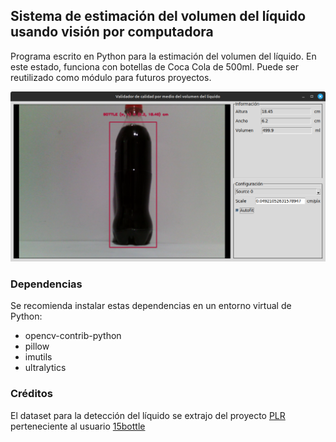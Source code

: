 ## Sistema de estimación del volumen del líquido usando visión por computadora
Programa escrito en Python para la estimación del volumen del líquido. En este estado, funciona con botellas de Coca Cola de 500ml. Puede ser reutilizado como módulo para futuros proyectos.

![Programa](/images/programa.png)

### Dependencias
Se recomienda instalar estas dependencias en un entorno virtual de Python:
* opencv-contrib-python
* pillow
* imutils
* ultralytics

### Créditos
El dataset para la detección del líquido se extrajo del proyecto [PLR](https://universe.roboflow.com/15bottle/plr-eq83u) perteneciente al usuario [15bottle](https://universe.roboflow.com/15bottle)
